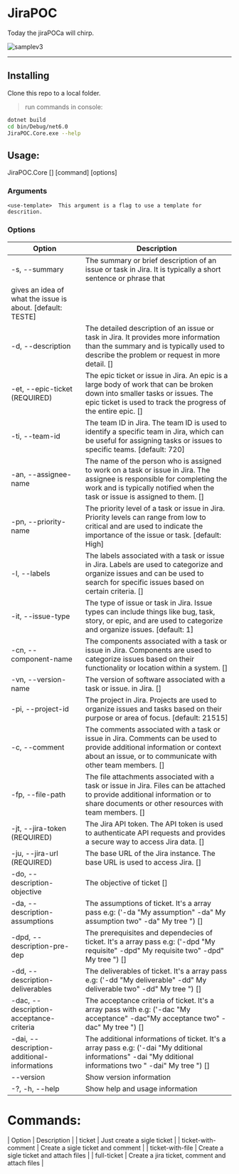 # JiraPOC

Today the jiraPOCa will chirp.

![samplev3](https://user-images.githubusercontent.com/102624521/188141832-92f687c2-8c31-4849-b320-01320d7cb7d5.png)



****

## Installing

Clone this repo to a local folder.
> run commands in console: 
```sh
dotnet build
cd bin/Debug/net6.0
JiraPOC.Core.exe --help
```

## Usage:
  JiraPOC.Core [<use-template>] [command] [options]

### Arguments
	<use-template>  This argument is a flag to use a template for descrition.
### Options

| Option | Description |
| ------ | ------ |
|-s, --summary <summary>|The summary or brief description of an issue or task in Jira. It is typically a short sentence or phrase that
gives an idea of what the issue is about. [default: TESTE]|
|-d, --description <description> | The detailed description of an issue or task in Jira. It provides more information than the summary and is typically used to describe the problem or request in more detail. []|		
|-et, --epic-ticket <epic-ticket> (REQUIRED) | The epic ticket or issue in Jira. An epic is a large body of work that can be broken down into smaller tasks or issues. The epic ticket is used to track the progress of  the entire epic. []|
|-ti, --team-id <team-id> |The team ID in Jira. The team ID is used to identify a specific team in Jira, which can be useful for assigning tasks or issues to specific teams. [default: 720]|
|-an, --assignee-name <assignee-name> |The name of the person who is assigned to work on a task or issue in Jira. The assignee is responsible for completing the work and is typically notified when the task or issue is assigned to them. [] |
|-pn, --priority-name <priority-name> | The priority level of a task or issue in Jira. Priority levels can range from low to critical and are used to indicate the importance of the issue or task. [default: High] |
|-l, --labels <labels>  | The labels associated with a task or issue in Jira. Labels are used to categorize and organize issues and can be used to search for specific issues based on certain criteria. [] |
|-it, --issue-type <issue-type>  | The type of issue or task in Jira. Issue types can include things like bug, task, story, or epic, and are used to categorize and organize issues. [default: 1] |
|-cn, --component-name <component-name> | The components associated with a task or issue in Jira. Components are used to categorize issues based on their functionality or location within a system. []|
|-vn, --version-name <version-name>| The version of software associated with a task or issue.  in Jira. [] |
|-pi, --project-id <project-id> |The project in Jira. Projects are used to organize issues and tasks based on their purpose or area of focus. [default: 21515] |
|-c, --comment <comment> | The comments associated with a task or issue in Jira. Comments can be used to provide additional information or context about an issue, or to communicate with other team members. []|
|-fp, --file-path <file-path> | The file attachments associated with a task or issue in Jira. Files can be attached to provide additional information or to share documents or other resources with team members. []|
|-jt, --jira-token <jira-token> (REQUIRED) | The Jira API token. The API token is used to authenticate API requests and provides a secure way to access Jira data. [] |	
|-ju, --jira-url <jira-url> (REQUIRED) |The base URL of the Jira instance. The base URL is used to access Jira. []|	
|-do, --description-objective <description-objective>  | The objective of ticket [] |	
| -da, --description-assumptions <description-assumptions>| The assumptions of ticket. It's a array pass e.g: ('-da "My assumption" -da" My assumption two" -da" My tree ") []|	
|-dpd, --description-pre-dep <description-pre-dep> |The prerequisites and dependecies of ticket. It's a array pass e.g: ('-dpd "My requisite" -dpd" My requisite two" -dpd" My tree ") [] |	
| -dd, --description-deliverables <description-deliverables>| The deliverables of ticket. It's a array pass e.g: ('-dd "My deliverable" -dd" My deliverable two" -dd" My tree ") [] |	
|-dac, --description-acceptance-criteria <description-acceptance-criteria>  | The acceptance criteria of ticket. It's a array pass with e.g: ('-dac "My acceptance" -dac"My acceptance two" -dac" My tree ") []|
| -dai, --description-additional-informations <description-additional-informations> |  The additional informations of ticket. It's a array pass e.g: ('-dai "My dditional informations" -dai "My dditional informations two " -dai" My tree ") [] |											  
|--version |Show version information |
|-?, -h, --help | Show help and usage information |


# Commands:

| Option | Description |
| ticket <use-template>  | Just create a sigle ticket |
| ticket-with-comment <use-template> | Create a sigle ticket and comment |
|  ticket-with-file <use-template> | Create a sigle ticket and  attach files |
|  full-ticket <use-template> | Create a jira ticket, comment and attach files |


